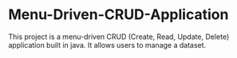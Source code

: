 # Menu-Driven-CRUD-Application
This project is a menu-driven CRUD (Create, Read, Update, Delete) application built in java. It allows users to manage a dataset.
